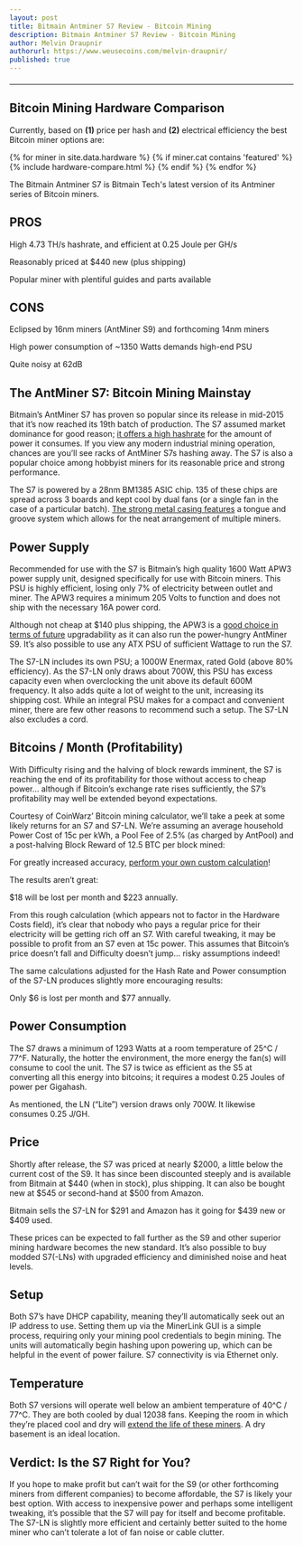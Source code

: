 ```yaml
---
layout: post
title: Bitmain Antminer S7 Review - Bitcoin Mining
description: Bitmain Antminer S7 Review - Bitcoin Mining
author: Melvin Draupnir
authorurl: https://www.weusecoins.com/melvin-draupnir/
published: true
---
```


<hr id="hwc" style="width: 100%; margin: 20px 0; color: #eee;" />

<h2>Bitcoin Mining Hardware Comparison</h2>

<p>Currently, based on <b>(1)</b> price per hash and <b>(2)</b> electrical efficiency the best Bitcoin miner options are:</p>

<div class="hardware-comparison">
{% for miner in site.data.hardware %}
{% if miner.cat contains 'featured' %}
{% include hardware-compare.html %}
{% endif %}
{% endfor %}
</div>


<p>The Bitmain Antminer S7 is Bitmain Tech's latest version of its Antminer series of Bitcoin miners.</p>

<h2>PROS</h2>

<p>High 4.73 TH/s hashrate, and efficient at 0.25 Joule per GH/s</p>
<p>Reasonably priced at $440 new (plus shipping)</p>
<p>Popular miner with plentiful guides and parts available</p>

<h2>CONS</h2>

<p>Eclipsed by 16nm miners (AntMiner S9) and forthcoming 14nm miners</p>
<p>High power consumption of ~1350 Watts demands high-end PSU</p>
<p>Quite noisy at 62dB</p>

<h2>The AntMiner S7: Bitcoin Mining Mainstay</h2>

<p>Bitmain’s AntMiner S7 has proven so popular since its release in mid-2015 that it’s now reached its 19th batch of production. The S7 assumed market dominance for good reason; <a href="/what-is-ethereum-cloud-mining/">it offers a high hashrate</a> for the amount of power it consumes. If you view any modern industrial mining operation, chances are you’ll see racks of AntMiner S7s hashing away. The S7 is also a popular choice among hobbyist miners for its reasonable price and strong performance.</p>

<p>The S7 is powered by a 28nm BM1385 ASIC chip. 135 of these chips are spread across 3 boards and kept cool by dual fans (or a single fan in the case of a particular batch). <a href="/usb-bitcoin-miner-setup-guide/">The strong metal casing features</a> a tongue and groove system which allows for the neat arrangement of multiple miners.</p>

<h2>Power Supply</h2>

<p>Recommended for use with the S7 is Bitmain’s high quality 1600 Watt APW3 power supply unit, designed specifically for use with Bitcoin miners. This PSU is highly efficient, losing only 7% of electricity between outlet and miner. The APW3 requires a minimum 205 Volts to function and does not ship with the necessary 16A power cord.</p>

<p>Although not cheap at $140 plus shipping, the APW3 is a <a href="/certain-traits-necessary-for-bitcoin-mining-success-21/">good choice in terms of future</a> upgradability as it can also run the power-hungry AntMiner S9. It’s also possible to use any ATX PSU of sufficient Wattage to run the S7.</p>

<p>The S7-LN includes its own PSU; a 1000W Enermax, rated Gold (above 80% efficiency). As the S7-LN only draws about 700W, this PSU has excess capacity even when overclocking the unit above its default 600M frequency. It also adds quite a lot of weight to the unit, increasing its shipping cost. While an integral PSU makes for a compact and convenient miner, there are few other reasons to recommend such a setup. The S7-LN also excludes a cord.</p>

<h2>Bitcoins / Month (Profitability)</h2>

<p>With Difficulty rising and the halving of block rewards imminent, the S7 is reaching the end of its profitability for those without access to cheap power… although if Bitcoin’s exchange rate rises sufficiently, the S7’s profitability may well be extended beyond expectations.</p>

<p>Courtesy of CoinWarz’ Bitcoin mining calculator, we’ll take a peek at some likely returns for an S7 and S7-LN. We’re assuming an average household Power Cost of 15c per kWh, a Pool Fee of 2.5% (as charged by AntPool) and a post-halving Block Reward of 12.5 BTC per block mined:</p>

<p>For greatly increased accuracy, <a href="/bitcoin-mining-pools-give-everyone-a-chance-to-be-involved-12/">perform your own custom calculation</a>!</p>

<p>The results aren’t great:</p>

<p>$18 will be lost per month and $223 annually.</p>

<p>From this rough calculation (which appears not to factor in the Hardware Costs field), it’s clear that nobody who pays a regular price for their electricity will be getting rich off an S7. With careful tweaking, it may be possible to profit from an S7 even at 15c power. This assumes that Bitcoin’s price doesn’t fall and Difficulty doesn’t jump… risky assumptions indeed!</p>

<p>The same calculations adjusted for the Hash Rate and Power consumption of the S7-LN produces slightly more encouraging results:</p>

<p>Only $6 is lost per month and $77 annually.</p>

<h2>Power Consumption</h2>

<p>The S7 draws a minimum of 1293 Watts at a room temperature of 25^C / 77^F. Naturally, the hotter the environment, the more energy the fan(s) will consume to cool the unit. The S7 is twice as efficient as the S5 at converting all this energy into bitcoins; it requires a modest 0.25 Joules of power per Gigahash.</p>

<p>As mentioned, the LN (“Lite”) version draws only 700W. It likewise consumes 0.25 J/GH.</p>

<h2>Price</h2>

<p>Shortly after release, the S7 was priced at nearly $2000, a little below the current cost of the S9. It has since been discounted steeply and is available from Bitmain at $440 (when in stock), plus shipping. It can also be bought new at $545 or second-hand at $500 from Amazon.</p>

<p>Bitmain sells the S7-LN for $291 and Amazon has it going for $439 new or $409 used.</p>

<p>These prices can be expected to fall further as the S9 and other superior mining hardware becomes the new standard. It’s also possible to buy modded S7(-LNs) with upgraded efficiency and diminished noise and heat levels.</p>

<h2>Setup</h2>

<p>Both S7’s have DHCP capability, meaning they’ll automatically seek out an IP address to use. Setting them up via the MinerLink GUI is a simple process, requiring only your mining pool credentials to begin mining. The units will automatically begin hashing upon powering up, which can be helpful in the event of power failure. S7 connectivity is via Ethernet only.</p>

<h2>Temperature</h2>

<p>Both S7 versions will operate well below an ambient temperature of 40^C / 77^C. They are both cooled by dual 12038 fans. Keeping the room in which they’re placed cool and dry will <a href="/usb-bitcoin-miner-setup-guide/">extend the life of these miners</a>. A dry basement is an ideal location.</p>

<h2>Verdict: Is the S7 Right for You?</h2>

<p>If you hope to make profit but can’t wait for the S9 (or other forthcoming miners from different companies) to become affordable, the S7 is likely your best option. With access to inexpensive power and perhaps some intelligent tweaking, it’s possible that the S7 will pay for itself and become profitable. The S7-LN is slightly more efficient and certainly better suited to the home miner who can’t tolerate a lot of fan noise or cable clutter.</p>
